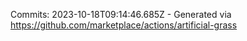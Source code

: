 Commits: 2023-10-18T09:14:46.685Z - Generated via https://github.com/marketplace/actions/artificial-grass
<br>
